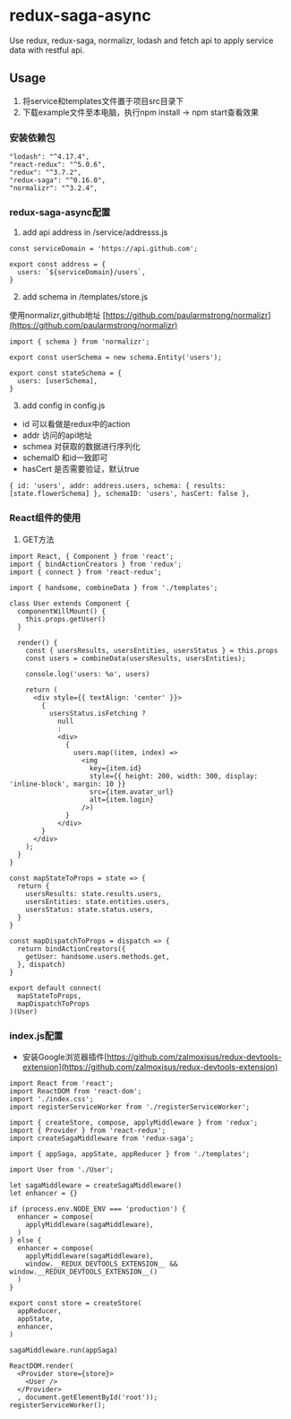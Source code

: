 # redux-saga-async
Use redux, redux-saga, normalizr, lodash and fetch api to apply service data with restful api.

## Usage
1. 将service和templates文件置于项目src目录下
2. 下载example文件至本电脑，执行npm install -> npm start查看效果 

### 安装依赖包

```
"lodash": "^4.17.4",
"react-redux": "^5.0.6",
"redux": "^3.7.2",
"redux-saga": "^0.16.0",
"normalizr": "^3.2.4",
```

### redux-saga-async配置
1. add api address in /service/addresss.js

```
const serviceDomain = 'https://api.github.com';

export const address = {
  users: `${serviceDomain}/users`,
}
```
2. add schema in /templates/store.js

使用normalizr,github地址 [https://github.com/paularmstrong/normalizr](https://github.com/paularmstrong/normalizr)

```
import { schema } from 'normalizr';

export const userSchema = new schema.Entity('users');

export const stateSchema = {
  users: [userSchema],
}
```

3. add config in config.js
+ id 可以看做是redux中的action
+ addr 访问的api地址
+ schmea 对获取的数据进行序列化
+ schemaID 和id一致即可
+ hasCert 是否需要验证，默认true

```
{ id: 'users', addr: address.users, schema: { results: [state.flowerSchema] }, schemaID: 'users', hasCert: false },
```

### React组件的使用

1. GET方法

```
import React, { Component } from 'react';
import { bindActionCreators } from 'redux';
import { connect } from 'react-redux';

import { handsome, combineData } from './templates';

class User extends Component {
  componentWillMount() {
    this.props.getUser()
  }

  render() {
    const { usersResults, usersEntities, usersStatus } = this.props
    const users = combineData(usersResults, usersEntities);

    console.log('users: %o', users)

    return (
      <div style={{ textAlign: 'center' }}>
        {
          usersStatus.isFetching ?
            null
            :
            <div>
              {
                users.map((item, index) =>
                  <img
                    key={item.id}
                    style={{ height: 200, width: 300, display: 'inline-block', margin: 10 }}
                    src={item.avatar_url}
                    alt={item.login}
                  />)
              }
            </div>
        }
      </div>
    );
  }
}

const mapStateToProps = state => {
  return {
    usersResults: state.results.users,
    usersEntities: state.entities.users,
    usersStatus: state.status.users,
  }
}

const mapDispatchToProps = dispatch => {
  return bindActionCreators({
    getUser: handsome.users.methods.get,
  }, dispatch)
}

export default connect(
  mapStateToProps,
  mapDispatchToProps
)(User)
```

### index.js配置
+ 安装Google浏览器插件[https://github.com/zalmoxisus/redux-devtools-extension](https://github.com/zalmoxisus/redux-devtools-extension)

```
import React from 'react';
import ReactDOM from 'react-dom';
import './index.css';
import registerServiceWorker from './registerServiceWorker';

import { createStore, compose, applyMiddleware } from 'redux';
import { Provider } from 'react-redux';
import createSagaMiddleware from 'redux-saga';

import { appSaga, appState, appReducer } from './templates';

import User from './User';

let sagaMiddleware = createSagaMiddleware()
let enhancer = {}

if (process.env.NODE_ENV === 'production') {
  enhancer = compose(
    applyMiddleware(sagaMiddleware),
  )
} else {
  enhancer = compose(
    applyMiddleware(sagaMiddleware),
    window.__REDUX_DEVTOOLS_EXTENSION__ && window.__REDUX_DEVTOOLS_EXTENSION__()
  )
}

export const store = createStore(
  appReducer,
  appState,
  enhancer,
)

sagaMiddleware.run(appSaga)

ReactDOM.render(
  <Provider store={store}>
    <User />
  </Provider>
  , document.getElementById('root'));
registerServiceWorker();

```
